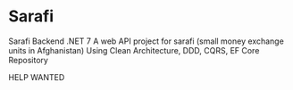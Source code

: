 # Sarafi
Sarafi Backend .NET 7
A web API project for sarafi (small money exchange units in Afghanistan) 
Using Clean Architecture, DDD, CQRS, EF Core Repository 

HELP WANTED
